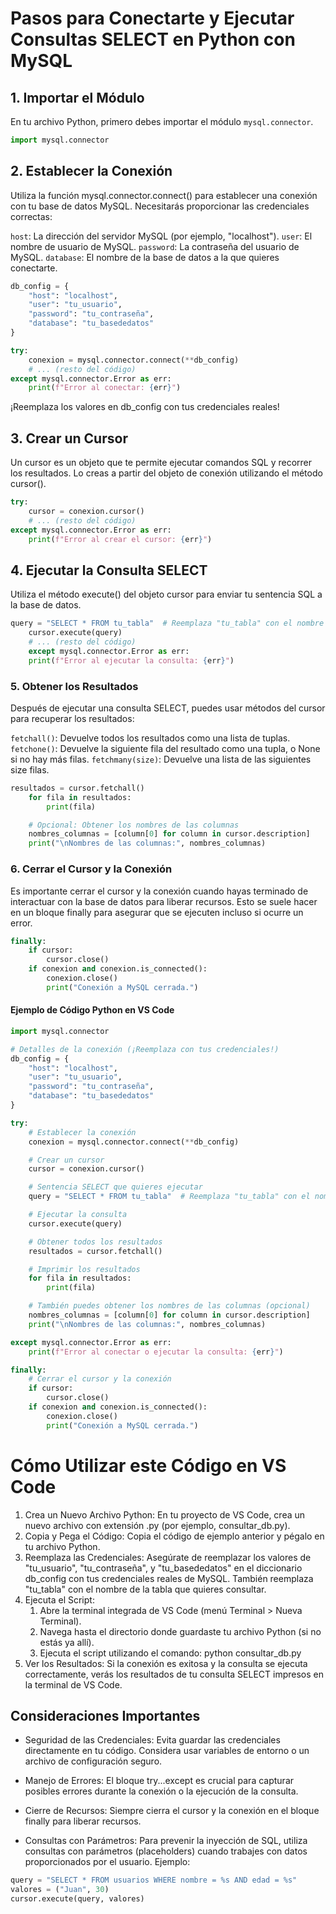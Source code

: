 # Pasos para Conectarte y Ejecutar Consultas SELECT en Python con MySQL

## 1. Importar el Módulo

En tu archivo Python, primero debes importar el módulo `mysql.connector`.  

```python
import mysql.connector
```

## 2. Establecer la Conexión

Utiliza la función mysql.connector.connect() para establecer una conexión con tu base de datos MySQL. Necesitarás proporcionar las credenciales correctas:

`host`: La dirección del servidor MySQL (por ejemplo, "localhost").
`user`: El nombre de usuario de MySQL.
`password`: La contraseña del usuario de MySQL.
`database`: El nombre de la base de datos a la que quieres conectarte.

```python
db_config = {
    "host": "localhost",
    "user": "tu_usuario",
    "password": "tu_contraseña",
    "database": "tu_basededatos"
}

try:
    conexion = mysql.connector.connect(**db_config)
    # ... (resto del código)
except mysql.connector.Error as err:
    print(f"Error al conectar: {err}")
```
¡Reemplaza los valores en db_config con tus credenciales reales!

## 3. Crear un Cursor

Un cursor es un objeto que te permite ejecutar comandos SQL y recorrer los resultados. Lo creas a partir del objeto de conexión utilizando el método cursor().

```python
try:
    cursor = conexion.cursor()
    # ... (resto del código)
except mysql.connector.Error as err:
    print(f"Error al crear el cursor: {err}")
```

## 4. Ejecutar la Consulta SELECT

Utiliza el método execute() del objeto cursor para enviar tu sentencia SQL a la base de datos.

```python
query = "SELECT * FROM tu_tabla"  # Reemplaza "tu_tabla" con el nombre de tu tabla
    cursor.execute(query)
    # ... (resto del código)
    except mysql.connector.Error as err:
    print(f"Error al ejecutar la consulta: {err}")
```

### 5. Obtener los Resultados

Después de ejecutar una consulta SELECT, puedes usar métodos del cursor para recuperar los resultados:

`fetchall()`: Devuelve todos los resultados como una lista de tuplas.
`fetchone()`: Devuelve la siguiente fila del resultado como una tupla, o None si no hay más filas.
`fetchmany(size)`: Devuelve una lista de las siguientes size filas.

```python
resultados = cursor.fetchall()
    for fila in resultados:
        print(fila)

    # Opcional: Obtener los nombres de las columnas
    nombres_columnas = [column[0] for column in cursor.description]
    print("\nNombres de las columnas:", nombres_columnas)
```

### 6. Cerrar el Cursor y la Conexión

Es importante cerrar el cursor y la conexión cuando hayas terminado de interactuar con la base de datos para liberar recursos. Esto se suele hacer en un bloque finally para asegurar que se ejecuten incluso si ocurre un error.
```python
finally:
    if cursor:
        cursor.close()
    if conexion and conexion.is_connected():
        conexion.close()
        print("Conexión a MySQL cerrada.")
```

#### Ejemplo de Código Python en VS Code

```python
import mysql.connector

# Detalles de la conexión (¡Reemplaza con tus credenciales!)
db_config = {
    "host": "localhost",
    "user": "tu_usuario",
    "password": "tu_contraseña",
    "database": "tu_basededatos"
}

try:
    # Establecer la conexión
    conexion = mysql.connector.connect(**db_config)

    # Crear un cursor
    cursor = conexion.cursor()

    # Sentencia SELECT que quieres ejecutar
    query = "SELECT * FROM tu_tabla"  # Reemplaza "tu_tabla" con el nombre de tu tabla

    # Ejecutar la consulta
    cursor.execute(query)

    # Obtener todos los resultados
    resultados = cursor.fetchall()

    # Imprimir los resultados
    for fila in resultados:
        print(fila)

    # También puedes obtener los nombres de las columnas (opcional)
    nombres_columnas = [column[0] for column in cursor.description]
    print("\nNombres de las columnas:", nombres_columnas)

except mysql.connector.Error as err:
    print(f"Error al conectar o ejecutar la consulta: {err}")

finally:
    # Cerrar el cursor y la conexión
    if cursor:
        cursor.close()
    if conexion and conexion.is_connected():
        conexion.close()
        print("Conexión a MySQL cerrada.")
```

# Cómo Utilizar este Código en VS Code
1. Crea un Nuevo Archivo Python: En tu proyecto de VS Code, crea un nuevo archivo con extensión .py (por ejemplo, consultar_db.py).
2. Copia y Pega el Código: Copia el código de ejemplo anterior y pégalo en tu archivo Python.
3. Reemplaza las Credenciales: Asegúrate de reemplazar los valores de "tu_usuario", "tu_contraseña", y "tu_basededatos" en el diccionario db_config con tus credenciales reales de MySQL. También reemplaza "tu_tabla" con el nombre de la tabla que quieres consultar.
4. Ejecuta el Script:
   1. Abre la terminal integrada de VS Code (menú Terminal > Nueva Terminal).
   2. Navega hasta el directorio donde guardaste tu archivo Python (si no estás ya allí).
   3. Ejecuta el script utilizando el comando: python consultar_db.py
5. Ver los Resultados: Si la conexión es exitosa y la consulta se ejecuta correctamente, verás los resultados de tu consulta SELECT impresos en la terminal de VS Code.

## Consideraciones Importantes

- Seguridad de las Credenciales: Evita guardar las credenciales directamente en tu código. Considera usar variables de entorno o un archivo de configuración seguro.

- Manejo de Errores: El bloque try...except es crucial para capturar posibles errores durante la conexión o la ejecución de la consulta.

- Cierre de Recursos: Siempre cierra el cursor y la conexión en el bloque finally para liberar recursos.

- Consultas con Parámetros: Para prevenir la inyección de SQL, utiliza consultas con parámetros (placeholders) cuando trabajes con datos proporcionados por el usuario.
Ejemplo:
```Python
query = "SELECT * FROM usuarios WHERE nombre = %s AND edad = %s"
valores = ("Juan", 30)
cursor.execute(query, valores)
```

